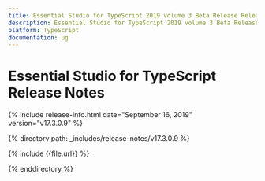 ```yaml
---
title: Essential Studio for TypeScript 2019 volume 3 Beta Release Release Notes  
description: Essential Studio for TypeScript 2019 volume 3 Beta Release Release Notes  
platform: TypeScript
documentation: ug
---
```


# Essential Studio for TypeScript  Release Notes  

{% include release-info.html date="September 16, 2019"  version="v17.3.0.9" %} 


{% directory path: _includes/release-notes/v17.3.0.9 %}

{% include {{file.url}} %}

{% enddirectory %}